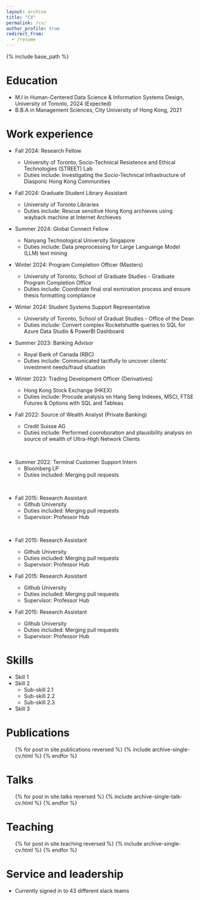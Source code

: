```yaml
---
layout: archive
title: "CV"
permalink: /cv/
author_profile: true
redirect_from:
  - /resume
---
```


{% include base_path %}

Education
======
* M.I in Human-Centered Data Science & Information Systems Design, University of Toronto, 2024 (Expected)
* B.B.A in Management Sciences, City University of Hong Kong, 2021<br/>

Work experience
======
* Fall 2024: Research Fellow
  * University of Toronto, Socio-Technical Resistence and Ethical Technologies (STREET) Lab
  * Duties include: Investigating the Socio-Technical Infrastructure of Diasporic Hong Kong Communities <br/>

* Fall 2024: Graduate Student Library Assistant
  * University of Toronto Libraries
  * Duties include: Rescue sensitive Hong Kong archieves using wayback machine at Internet Archieves <br/>

* Summer 2024: Global Connect Fellow
  * Nanyang Technological University Singapore
  * Duties include: Data preprocessing for Large Languange Model (LLM) text mining <br/>

* Winter 2024: Program Completion Officer (Masters)
  * University of Toronto, School of Graduate Studies - Graduate Program Completion Office
  * Duties include: Coordinate final oral exmination process and ensure thesis formatting compliance <br/>

* Winter 2024: Student Systems Support Representative
  * University of Toronto, School of Graduat Studies -  Office of the Dean
  * Duties include: Convert complex Rocketshuttle queries to SQL for Azure Data Studio & PowerBI Dashboard <br/>

* Summer 2023: Banking Advisor
  * Royal Bank of Canada (RBC)
  * Duties include: Communicated tactfully to uncover clients' investment needs/fraud situation<br/>

* Winter 2023: Trading Development Officer (Derivatives) 
  * Hong Kong Stock Exchange (HKEX)
  * Duties include: Procude analysis on Hang Seng Indexes, MSCI, FTSE Futures & Options with SQL and Tableau<br/>

* Fall 2022: Source of Wealth Analyst (Private Banking)
  * Credit Suisse AG
  * Duties include: Performed cooroboration and plausibility analysis on source of wealth of Ultra-High Network Clients

<br/>

* Summer 2022: Terminal Customer Support Intern
  * Bloomberg LP
  * Duties included: Merging pull requests

<br/>


* Fall 2015: Research Assistant
  * Github University
  * Duties included: Merging pull requests
  * Supervisor: Professor Hub

<br/>


* Fall 2015: Research Assistant
  * Github University
  * Duties included: Merging pull requests
  * Supervisor: Professor Hub

* Fall 2015: Research Assistant
  * Github University
  * Duties included: Merging pull requests
  * Supervisor: Professor Hub

* Fall 2015: Research Assistant
  * Github University
  * Duties included: Merging pull requests
  * Supervisor: Professor Hub








Skills
======
* Skill 1
* Skill 2
  * Sub-skill 2.1
  * Sub-skill 2.2
  * Sub-skill 2.3
* Skill 3

Publications
======
  <ul>{% for post in site.publications reversed %}
    {% include archive-single-cv.html %}
  {% endfor %}</ul>
  
Talks
======
  <ul>{% for post in site.talks reversed %}
    {% include archive-single-talk-cv.html  %}
  {% endfor %}</ul>
  
Teaching
======
  <ul>{% for post in site.teaching reversed %}
    {% include archive-single-cv.html %}
  {% endfor %}</ul>
  
Service and leadership
======
* Currently signed in to 43 different slack teams
